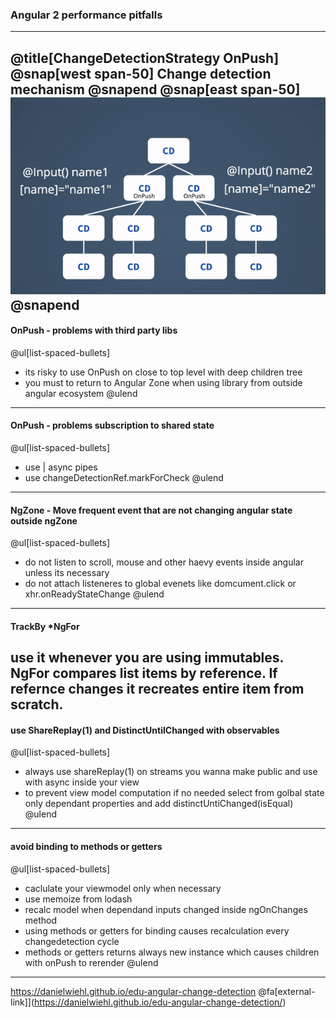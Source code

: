 ### Angular 2 performance pitfalls

---
@title[ChangeDetectionStrategy OnPush]
@snap[west span-50]
Change detection mechanism
@snapend
@snap[east span-50]
![IMAGE](assets/onpush-cd.gif)
@snapend
---
#### OnPush - problems with third party libs 
@ul[list-spaced-bullets]
- its risky to use OnPush on close to top level with deep children tree
- you must to return to Angular Zone when using library from outside angular ecosystem
@ulend
---
#### OnPush - problems subscription to shared state

@ul[list-spaced-bullets]
- use | async pipes
- use changeDetectionRef.markForCheck
@ulend
---

#### NgZone - Move frequent event that are not changing angular state outside ngZone
@ul[list-spaced-bullets]
- do not listen to scroll, mouse and other haevy events inside angular unless its necessary
- do not attach listeneres to global evenets like domcument.click or xhr.onReadyStateChange
@ulend
---

#### TrackBy *NgFor
use it whenever you are using immutables. NgFor compares list items by reference. If refernce changes it recreates entire item from scratch.
---


#### use ShareReplay(1) and DistinctUntilChanged with observables
@ul[list-spaced-bullets]
- always use shareReplay(1) on streams you wanna make public and use with async inside your view
- to prevent view model computation if no needed select from golbal state only dependant properties and add distinctUntiChanged(isEqual)
@ulend
---


#### avoid binding to methods or getters
@ul[list-spaced-bullets]
- caclulate your viewmodel only when necessary 
- use memoize from lodash
- recalc model when dependand inputs changed inside ngOnChanges method
- using methods or getters for binding causes recalculation every changedetection cycle
- methods or getters returns always new instance which causes children with onPush to rerender 
@ulend
---

https://danielwiehl.github.io/edu-angular-change-detection
@fa[external-link]](https://danielwiehl.github.io/edu-angular-change-detection/)